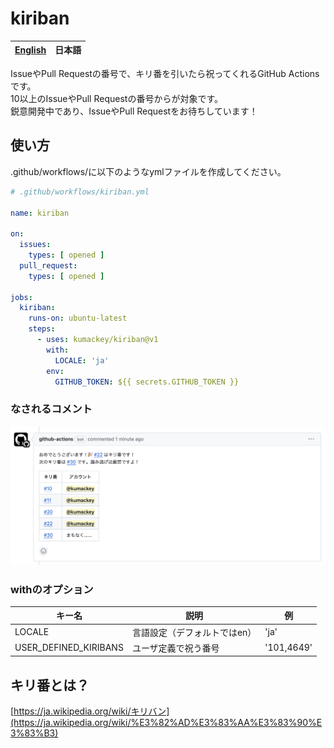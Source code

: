 # kiriban

| [English](/docs/en.md) | **日本語** |
|------------------------|---------|

IssueやPull Requestの番号で、キリ番を引いたら祝ってくれるGitHub Actionsです。<br>
10以上のIssueやPull Requestの番号からが対象です。<br>
鋭意開発中であり、IssueやPull Requestをお待ちしています！

## 使い方

.github/workflows/に以下のようなymlファイルを作成してください。

```yml:.github/workflows/kiriban.yml
# .github/workflows/kiriban.yml

name: kiriban

on:
  issues:
    types: [ opened ]
  pull_request:
    types: [ opened ]

jobs:
  kiriban:
    runs-on: ubuntu-latest
    steps:
      - uses: kumackey/kiriban@v1
        with:
          LOCALE: 'ja'
        env:
          GITHUB_TOKEN: ${{ secrets.GITHUB_TOKEN }}

```

### なされるコメント

![Actionの結果、コメントされる](/img/comment_ja.png)

### withのオプション

| キー名                   | 説明              | 例          |
|-----------------------|-----------------|------------|
| LOCALE                | 言語設定（デフォルトではen） | 'ja'       |
| USER_DEFINED_KIRIBANS | ユーザ定義で祝う番号      | '101,4649' |

## キリ番とは？

[https://ja.wikipedia.org/wiki/キリバン](https://ja.wikipedia.org/wiki/%E3%82%AD%E3%83%AA%E3%83%90%E3%83%B3)

